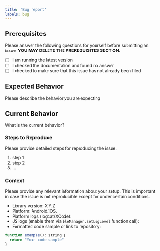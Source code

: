 ```yaml
---
title: 'Bug report'
labels: bug
---
```


## Prerequisites

Please answer the following questions for yourself before submitting an issue. **YOU MAY DELETE THE PREREQUISITES SECTION.**

- [ ] I am running the latest version
- [ ] I checked the documentation and found no answer
- [ ] I checked to make sure that this issue has not already been filed

## Expected Behavior

Please describe the behavior you are expecting

## Current Behavior

What is the current behavior?

### Steps to Reproduce

Please provide detailed steps for reproducing the issue.

1. step 1
2. step 2
3. ...

### Context

Please provide any relevant information about your setup. This is important in case the issue is not reproducible except for under certain conditions.

* Library version: X.Y.Z
* Platform: Android/iOS.
* Platform logs (logcat/XCode):
* JS logs (enable them via `bleManager.setLogLevel` function call):
* Formatted code sample or link to repository:

```js
function example(): string {
  return "Your code sample"
}
```